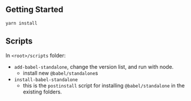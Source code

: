 ## Getting Started

```
yarn install
```

## Scripts

In `<root>/scripts` folder:

- `add-babel-standalone`, change the version list, and run with node.
  - install new `@babel/standalone`s
- `install-babel-standalone`
  - this is the `postinstall` script for installing `@babel/standalone` in the existing folders.